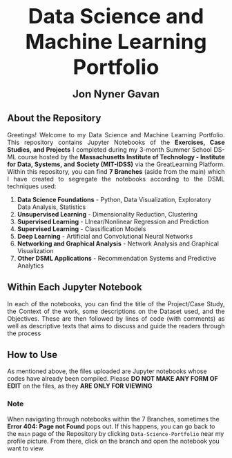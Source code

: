 # <font size ="8"> <div align="center"> **Data Science and Machine Learning Portfolio**</div></font>
<font size ="5"> <div align="center">**Jon Nyner Gavan**</div></font>


## **About the Repository**
<p align = "justify">
Greetings! Welcome to my Data Science and Machine Learning Portfolio. This repository contains Jupyter Notebooks of the <b>Exercises, Case Studies, and Projects</b> I completed during my 3-month Summer School DS-ML course hosted by the <b>Massachusetts Institute of Technology - Institute for Data, Systems, and Society (MIT-IDSS)</b> via the GreatLearning Platform. Within this repository, you can find <b>7 Branches</b> (aside from the main) which I have created to segregate the notebooks according to the DSML techniques used:
  
1. **Data Science Foundations** - Python, Data Visualization, Exploratory Data Analysis, Statistics
2. **Unsupervised Learning** - Dimensionality Reduction, Clustering
3. **Supervised Learning** - LInear/Nonlinear Regression and Prediction
4. **Supervised Learning** - Classification Models
5. **Deep Learning** - Artificial and Convolutional Neural Networks
6. **Networking and Graphical Analysis** - Network Analysis and Graphical Visualization
7. **Other DSML Applications** - Recommendation Systems and Predictive Analytics

## **Within Each Jupyter Notebook**
<p align = "justify">
In each of the notebooks, you can find the title of the Project/Case Study, the Context of the work, some descriptions on the Dataset used, and the Objectives. These are then followed by lines of code (with comments) as well as descriptive texts that aims to discuss and guide the readers through the process

## **How to Use**
As mentioned above, the files uploaded are Jupyter notebooks whose codes have already been compiled. Please **DO NOT MAKE ANY FORM OF EDIT** on the files, as they **ARE ONLY FOR VIEWING**

### **Note**
When navigating through notebooks within the 7 Branches, sometimes the **Error 404: Page not Found** pops out. If this happens, you can go back to the `main` page of the Repository by clicking `Data-Science-Portfolio` near my profile picture. From there, click on the branch and open the notebook you want to view. 
